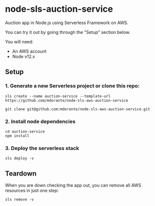 # node-sls-auction-service

Auction app in Node.js using Serverless Framework on AWS.

You can try it out by going through the "Setup" section below.

You will need:

- An AWS account
- Node v12.x

## Setup

### 1. Generate a new Serverless project or clone this repo:

```
sls create --name auction-service --template-url https://github.com/mdorante/node-sls-aws-auction-service
```

```
git clone git@github.com:mdorante/node-sls-aws-auction-service.git
```

### 2. Install node dependencies

```
cd auction-service
npm install
```

### 3. Deploy the serverless stack

```
sls deploy -v
```

## Teardown

When you are down checking the app out, you can remove all AWS resources in just one step:

```
sls remove -v
```
